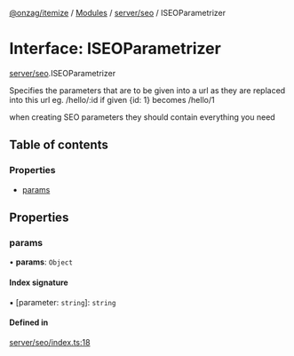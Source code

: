 [@onzag/itemize](../README.md) / [Modules](../modules.md) / [server/seo](../modules/server_seo.md) / ISEOParametrizer

# Interface: ISEOParametrizer

[server/seo](../modules/server_seo.md).ISEOParametrizer

Specifies the parameters that are to be given
into a url as they are replaced into this
url eg. /hello/:id if given {id: 1} becomes /hello/1

when creating SEO parameters they should contain
everything you need

## Table of contents

### Properties

- [params](server_seo.ISEOParametrizer.md#params)

## Properties

### params

• **params**: `Object`

#### Index signature

▪ [parameter: `string`]: `string`

#### Defined in

[server/seo/index.ts:18](https://github.com/onzag/itemize/blob/f2f29986/server/seo/index.ts#L18)
